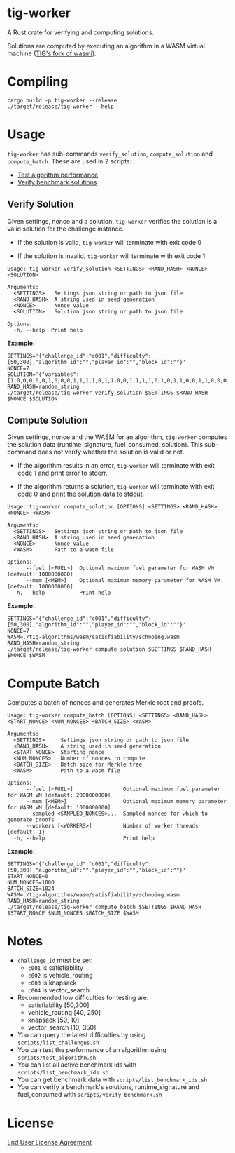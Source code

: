 # tig-worker

A Rust crate for verifying and computing solutions.

Solutions are computed by executing an algorithm in a WASM virtual machine ([TIG's fork of wasmi](https://github.com/tig-foundation/wasmi)).

# Compiling

```
cargo build -p tig-worker --release
./target/release/tig-worker --help
```

# Usage

`tig-worker` has sub-commands `verify_solution`, `compute_solution` and `compute_batch`. These are used in 2 scripts:

* [Test algorithm performance](../scripts/test_algorithm_performance.sh)
* [Verify benchmark solutions](../scripts/verify_benchmark_solutions.sh)

## Verify Solution

Given settings, nonce and a solution, `tig-worker` verifies the solution is a valid solution for the challenge instance.

* If the solution is valid, `tig-worker` will terminate with exit code 0

* If the solution is invalid, `tig-worker` will terminate with exit code 1

```
Usage: tig-worker verify_solution <SETTINGS> <RAND_HASH> <NONCE> <SOLUTION>

Arguments:
  <SETTINGS>   Settings json string or path to json file
  <RAND_HASH>  A string used in seed generation
  <NONCE>      Nonce value
  <SOLUTION>   Solution json string or path to json file

Options:
  -h, --help  Print help
```

**Example:**
```
SETTINGS='{"challenge_id":"c001","difficulty":[50,300],"algorithm_id":"","player_id":"","block_id":""}'
NONCE=7
SOLUTION='{"variables":[1,0,0,0,0,0,1,0,0,0,1,1,1,1,0,1,1,0,0,1,1,1,1,0,1,0,1,1,0,0,1,1,0,0,0,0,1,0,0,1,1,1,1,1,1,0,1,1,1,0]}'
RAND_HASH=random_string
./target/release/tig-worker verify_solution $SETTINGS $RAND_HASH $NONCE $SOLUTION
```

## Compute Solution

Given settings, nonce and the WASM for an algorithm, `tig-worker` computes the solution data (runtime_signature, fuel_consumed, solution). This sub-command does not verify whether the solution is valid or not.

* If the algorithm results in an error, `tig-worker` will terminate with exit code 1 and print error to stderr.

* If the algorithm returns a solution, `tig-worker` will terminate with exit code 0 and print the solution data to stdout.

```
Usage: tig-worker compute_solution [OPTIONS] <SETTINGS> <RAND_HASH> <NONCE> <WASM>

Arguments:
  <SETTINGS>   Settings json string or path to json file
  <RAND_HASH>  A string used in seed generation
  <NONCE>      Nonce value
  <WASM>       Path to a wasm file

Options:
      --fuel [<FUEL>]  Optional maximum fuel parameter for WASM VM [default: 1000000000]
      --mem [<MEM>]    Optional maximum memory parameter for WASM VM [default: 1000000000]
  -h, --help           Print help
```

**Example:**
```
SETTINGS='{"challenge_id":"c001","difficulty":[50,300],"algorithm_id":"","player_id":"","block_id":""}'
NONCE=7
WASM=./tig-algorithms/wasm/satisfiability/schnoing.wasm
RAND_HASH=random_string
./target/release/tig-worker compute_solution $SETTINGS $RAND_HASH $NONCE $WASM 
```

# Compute Batch
Computes a batch of nonces and generates Merkle root and proofs.

```
Usage: tig-worker compute_batch [OPTIONS] <SETTINGS> <RAND_HASH> <START_NONCE> <NUM_NONCES> <BATCH_SIZE> <WASM>

Arguments:
  <SETTINGS>     Settings json string or path to json file
  <RAND_HASH>    A string used in seed generation
  <START_NONCE>  Starting nonce
  <NUM_NONCES>   Number of nonces to compute
  <BATCH_SIZE>   Batch size for Merkle tree
  <WASM>         Path to a wasm file

Options:
      --fuel [<FUEL>]                Optional maximum fuel parameter for WASM VM [default: 2000000000]
      --mem [<MEM>]                  Optional maximum memory parameter for WASM VM [default: 1000000000]
      --sampled <SAMPLED_NONCES>...  Sampled nonces for which to generate proofs
      --workers [<WORKERS>]          Number of worker threads [default: 1]
  -h, --help                         Print help
```

**Example:**
```
SETTINGS='{"challenge_id":"c001","difficulty":[50,300],"algorithm_id":"","player_id":"","block_id":""}'
START_NONCE=0
NUM_NONCES=1000
BATCH_SIZE=1024
WASM=./tig-algorithms/wasm/satisfiability/schnoing.wasm
RAND_HASH=random_string
./target/release/tig-worker compute_batch $SETTINGS $RAND_HASH $START_NONCE $NUM_NONCES $BATCH_SIZE $WASM 
```

# Notes

* `challenge_id` must be set:
  * `c001` is satisfiability
  * `c002` is vehicle_routing
  * `c003` is knapsack
  * `c004` is vector_search
* Recommended low difficulties for testing are:
  * satisfiability [50,300]
  * vehicle_routing [40, 250]
  * knapsack [50, 10]
  * vector_search [10, 350]
* You can query the latest difficulties by using `scripts/list_challenges.sh`
* You can test the performance of an algorithm using `scripts/test_algorithm.sh`
* You can list all active benchmark ids with `scripts/list_benchmark_ids.sh`
* You can get benchmark data with `scripts/list_benchmark_ids.sh`
* You can verify a benchmark's solutions, runtime_signature and fuel_consumed with `scripts/verify_benchmark.sh`

# License

[End User License Agreement](../docs/agreements/end_user_license_agreement.pdf)